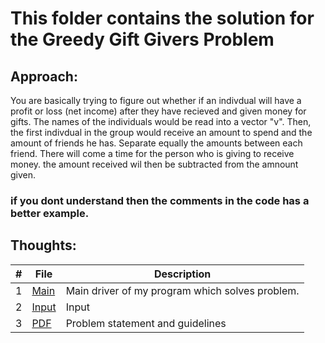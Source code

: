 # This folder contains the solution for the Greedy Gift Givers Problem
## Approach:
You are basically trying to figure out whether if an indivdual will have a profit or loss (net income) after they have recieved and given money for gifts.
The names of the individuals would be read into a vector "v". Then, the first indivdual in the group would receive an amount to spend and the amount of friends 
he has. Separate equally the amounts between each friend. There will come a time for the person who is giving to receive money. the amount received wil then be subtracted from the amnount given.
### if you dont understand then the comments in the code has a better example.

## Thoughts:



|   #   | File |  Description |
| :---: | ----------- | ---------------------- |
|  1 | [Main]() | Main driver of my program which solves problem. |
|  2 | [Input]( ) | Input |
|  3 | [PDF]( ) | Problem statement and guidelines  |
